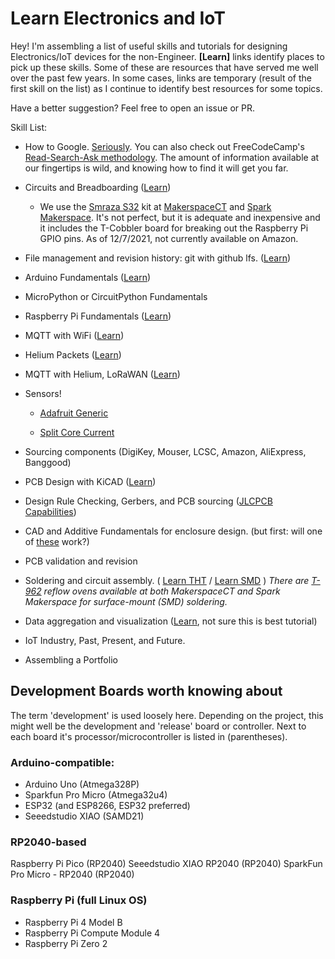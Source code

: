 # Learn Electronics and IoT

Hey! I'm assembling a list of useful skills and tutorials for designing Electronics/IoT devices for the non-Engineer. **[Learn]** links identify places to pick up these skills. Some of these are resources that have served me well over the past few years. In some cases, links are temporary (result of the first skill on the list) as I continue to identify best resources for some topics.

Have a better suggestion? Feel free to open an issue or PR. 

Skill List:

* How to Google. [Seriously](https://www.pcmag.com/how-to/23-google-search-tips-youll-want-to-learn). You can also check out FreeCodeCamp's [Read-Search-Ask methodology](https://www.freecodecamp.org/news/read-search-dont-be-afraid-to-ask-743a23c411b4/). The amount of information available at our fingertips is wild, and knowing how to find it will get you far.

* Circuits and Breadboarding ([Learn](https://www.smraza.com/pages/toturial))
  * We use the [Smraza S32](https://www.smraza.com/products/smraza-basic-starter-kit-for-arduino-uno-r3-project-with-tutorial-breadboard-jumper-wires-resistors-led-lcd-1602-sensors-s32) kit at [MakerspaceCT](https://makerspacect.com) and [Spark Makerspace](https://sparkmakerspace.org). It's not perfect, but it is adequate and inexpensive and it includes the T-Cobbler board for breaking out the Raspberry Pi GPIO pins. As of 12/7/2021, not currently available on Amazon.

* File management and revision history: git with github lfs. ([Learn](https://dangitgit.com/en))

* Arduino Fundamentals ([Learn](https://github.com/makerspacect/arduino_intro))

* MicroPython or CircuitPython Fundamentals

* Raspberry Pi Fundamentals ([Learn](https://github.com/makerspacect/raspberry_pi_intro))

* MQTT with WiFi ([Learn](https://codetober.com/temperature-and-humidity-with-esp32/))

* Helium Packets ([Learn](https://github.com/MakerspaceCT/ttgo_esp32_helium))

* MQTT with Helium, LoRaWAN ([Learn](https://www.hackster.io/uFire/helium-water-quality-monitor-075e6d))

* Sensors!

  * [Adafruit Generic](https://github.com/adafruit/Adafruit_Sensor)

  * [Split Core Current](https://github.com/maxux/current-arduino)

* Sourcing components (DigiKey, Mouser, LCSC, Amazon, AliExpress, Banggood)

* PCB Design with KiCAD ([Learn](https://wiki.ai03.com/books/pcb-design/chapter/pcb-designer-guide))

* Design Rule Checking, Gerbers, and PCB sourcing ([JLCPCB Capabilities](https://jlcpcb.com/capabilities/Capabilities))

* CAD and Additive Fundamentals for enclosure design. (but first: will one of [these](https://www.homedepot.com/p/Carlon-4-in-x-4-in-x-2-in-PVC-Junction-Box-Gray-E989NNJ-CAR/100404097) work?)

* PCB validation and revision

* Soldering and circuit assembly. ( [Learn THT](https://learn.adafruit.com/adafruit-guide-excellent-soldering) / [Learn SMD](https://www.sparkfun.com/tutorials/category/2) ) *There are [T-962](https://github.com/UnifiedEngineering/T-962-improvements) reflow ovens available at both MakerspaceCT and Spark Makerspace for surface-mount (SMD) soldering.*

* Data aggregation and visualization ([Learn](https://support.machineq.com/s/article/MQTT-Tutorial), not sure this is best tutorial)

* IoT Industry, Past, Present, and Future.

* Assembling a Portfolio


## Development Boards worth knowing about
The term 'development' is used loosely here. Depending on the project, this might well be the development and 'release' board or controller. Next to each board it's processor/microcontroller is listed in (parentheses).
### Arduino-compatible:
* Arduino Uno (Atmega328P)
* Sparkfun Pro Micro (Atmega32u4)
* ESP32 (and ESP8266, ESP32 preferred)
* Seeedstudio XIAO (SAMD21)
### RP2040-based
Raspberry Pi Pico (RP2040)
Seeedstudio XIAO RP2040 (RP2040)
SparkFun Pro Micro - RP2040 (RP2040)

### Raspberry Pi (full Linux OS)
* Raspberry Pi 4 Model B
* Raspberry Pi Compute Module 4
* Raspberry Pi Zero 2
